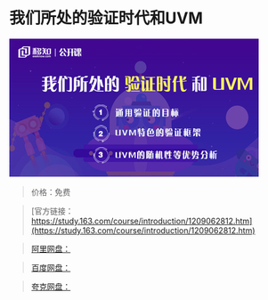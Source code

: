 # 我们所处的验证时代和UVM

![img](../../../assets/study163/free/4f8f175ff423401cba2d377b9005ac89.jpg)

> 价格：免费

> [官方链接：https://study.163.com/course/introduction/1209062812.htm](https://study.163.com/course/introduction/1209062812.htm)

> [阿里网盘：]()

> [百度网盘：]()

> [夸克网盘：]()
